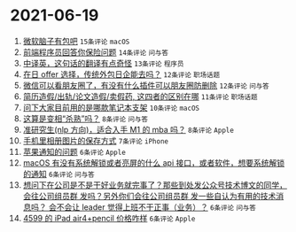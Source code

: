 # 2021-06-19

1. [微软脑子有包吧](https://www.v2ex.com/t/784425) `15条评论` `macOS`
1. [前端程序员回答你保险问题](https://www.v2ex.com/t/784399) `14条评论` `问与答`
1. [中译英，这句话的翻译有点奇怪](https://www.v2ex.com/t/784413) `13条评论` `程序员`
1. [在日 offer 选择，传统外包日企能去吗？](https://www.v2ex.com/t/784419) `12条评论` `职场话题`
1. [微信可以看朋友圈了，有没有什么插件可以朋友圈防删除](https://www.v2ex.com/t/784408) `12条评论` `问与答`
1. [简历造假/出轨/论文造假/卖假药, 这四者的区别在哪](https://www.v2ex.com/t/784443) `11条评论` `职场话题`
1. [问下大家目前用的是哪款笔记本支架](https://www.v2ex.com/t/784406) `10条评论` `macOS`
1. [这算是变相“杀熟”吗？](https://www.v2ex.com/t/784420) `8条评论` `问与答`
1. [准研究生(nlp 方向)，适合入手 M1 的 mba 吗？](https://www.v2ex.com/t/784403) `8条评论` `Apple`
1. [手机里相册图片的保存方式](https://www.v2ex.com/t/784402) `7条评论` `iPhone`
1. [苹果通知的问题](https://www.v2ex.com/t/784441) `6条评论` `Apple`
1. [macOS 有没有系统解锁或者亮屏的什么 api 接口，或者软件，想要系统解锁的通知](https://www.v2ex.com/t/784407) `6条评论` `问与答`
1. [想问下在公司是不是干好业务就完事了？那些到处发公众号技术博文的同学，会往公司组员群 发吗？另外你们会往公司组员群 发一些自认为有用的技术消息吗？ 会不会让 leader 觉得上班不干正事（业务）？](https://www.v2ex.com/t/784398) `6条评论` `问与答`
1. [4599 的 iPad air4+pencil 价格咋样](https://www.v2ex.com/t/784397) `6条评论` `Apple`
